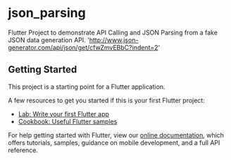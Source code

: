 # json_parsing

Flutter Project to demonstrate API Calling and JSON Parsing from a fake JSON data generation API.
'http://www.json-generator.com/api/json/get/cfwZmvEBbC?indent=2'

## Getting Started

This project is a starting point for a Flutter application.

A few resources to get you started if this is your first Flutter project:

- [Lab: Write your first Flutter app](https://flutter.io/docs/get-started/codelab)
- [Cookbook: Useful Flutter samples](https://flutter.io/docs/cookbook)

For help getting started with Flutter, view our 
[online documentation](https://flutter.io/docs), which offers tutorials, 
samples, guidance on mobile development, and a full API reference.
